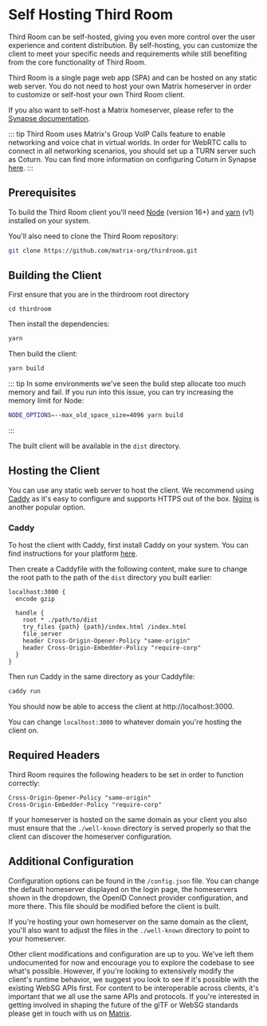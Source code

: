 # Self Hosting Third Room

Third Room can be self-hosted, giving you even more control over the user experience and content distribution. By self-hosting, you can customize the client to meet your specific needs and requirements while still benefiting from the core functionality of Third Room.

Third Room is a single page web app (SPA) and can be hosted on any static web server. You do not need to host your own Matrix homeserver in order to customize or self-host your own Third Room client.

If you also want to self-host a Matrix homeserver, please refer to the [Synapse documentation](https://matrix-org.github.io/synapse/develop/welcome_and_overview.html).

::: tip
Third Room uses Matrix's Group VoIP Calls feature to enable networking and voice chat in virtual worlds.
In order for WebRTC calls to connect in all networking scenarios, you should set up a TURN server such as Coturn. You can find more information on configuring Coturn in Synapse [here](https://matrix-org.github.io/synapse/develop/turn-howto.html).
:::

## Prerequisites

To build the Third Room client you'll need [Node](https://nodejs.org) (version 16+) and [yarn](https://classic.yarnpkg.com) (v1) installed on your system.

You'll also need to clone the Third Room repository:

```bash
git clone https://github.com/matrix-org/thirdroom.git
```

## Building the Client

First ensure that you are in the thirdroom root directory

```back
cd thirdroom
```

Then install the dependencies:

```bash
yarn
```

Then build the client:

```bash
yarn build
```

::: tip
In some environments we've seen the build step allocate too much memory and fail. If you run into this issue, you can try increasing the memory limit for Node:

```bash
NODE_OPTIONS=--max_old_space_size=4096 yarn build
```

:::

The built client will be available in the `dist` directory.

## Hosting the Client

You can use any static web server to host the client. We recommend using [Caddy](https://caddyserver.com) as it's easy to configure and supports HTTPS out of the box. [Nginx](https://nginx.org) is another popular option.

### Caddy

To host the client with Caddy, first install Caddy on your system. You can find instructions for your platform [here](https://caddyserver.com/docs/install).

Then create a Caddyfile with the following content, make sure to change the root path to the path of the `dist` directory you built earlier:

```caddyfile
localhost:3000 {
  encode gzip

  handle {
    root * ./path/to/dist
    try_files {path} {path}/index.html /index.html
    file_server
    header Cross-Origin-Opener-Policy "same-origin"
    header Cross-Origin-Embedder-Policy "require-corp"
  }
}
```

Then run Caddy in the same directory as your Caddyfile:

```bash
caddy run
```

You should now be able to access the client at http://localhost:3000.

You can change `localhost:3000` to whatever domain you're hosting the client on.

## Required Headers

Third Room requires the following headers to be set in order to function correctly:

```http
Cross-Origin-Opener-Policy "same-origin"
Cross-Origin-Embedder-Policy "require-corp"
```

If your homeserver is hosted on the same domain as your client you also must ensure that the `./well-known` directory is served properly so that the client can discover the homeserver configuration.

## Additional Configuration

Configuration options can be found in the `/config.json` file. You can change the default homeserver displayed on the login page, the homeservers shown in the dropdown, the OpenID Connect provider configuration, and more there. This file should be modified before the client is built.

If you're hosting your own homeserver on the same domain as the client, you'll also want to adjust the files in the `./well-known` directory to point to your homeserver.

Other client modifications and configuration are up to you. We've left them undocumented for now and encourage you to explore the codebase to see what's possible. However, if you're looking to extensively modify the client's runtime behavior, we suggest you look to see if it's possible with the existing WebSG APIs first. For content to be interoperable across clients, it's important that we all use the same APIs and protocols. If you're interested in getting involved in shaping the future of the glTF or WebSG standards please get in touch with us on [Matrix](https://matrix.to/#/#thirdroom-dev:matrix.org).
